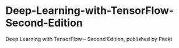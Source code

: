# Deep-Learning-with-TensorFlow-Second-Edition
Deep Learning with TensorFlow – Second Edition, published by Packt
